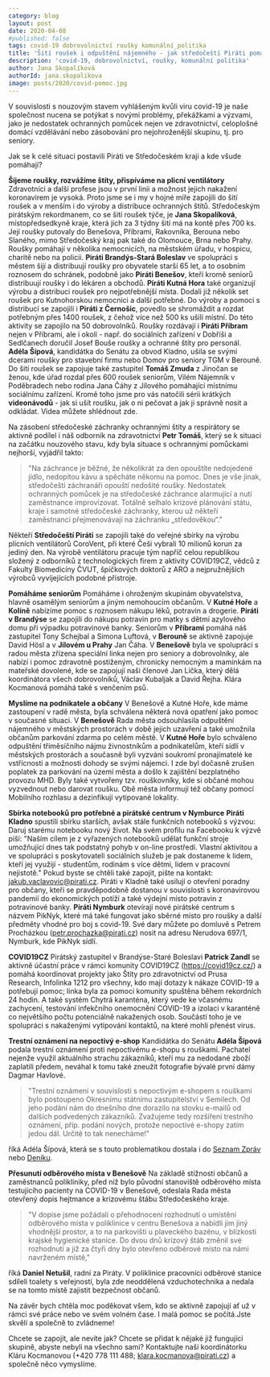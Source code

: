 ```yaml
---
category: blog
layout: post
date: 2020-04-08
#published: false
tags: covid-19 dobrovolnictví roušky komunální_politika
title: 'Šití roušek i odpuštění nájemného - jak středočeští Piráti pomáhají v době pandemie?'
description: 'covid-19, dobrovolnictví, roušky, komunální politika'
author: Jana Skopalíková
authorId: jana.skopalikova
image: posts/2020/covid-pomoc.jpg
---
```


V souvislosti s nouzovým stavem vyhlášeným kvůli viru covid-19 je naše společnost nucena se potýkat s novými problémy, překážkami a výzvami, jako je nedostatek ochranných pomůcek nejen ve zdravotnictví, celoplošné domácí vzdělávání nebo zásobování pro nejohroženější skupinu, tj. pro seniory.
 
Jak se k celé situaci postavili Piráti ve Středočeském kraji a kde všude pomáhají?
 
**Šijeme roušky, rozvážíme štíty, přispíváme na plicní ventilátory**
Zdravotníci a další profese jsou v první linii a možnost jejich nakažení koronavirem je vysoká. Proto jsme se i my v hojné míře zapojili do šití roušek a v menším i do výroby a distribuce ochranných štítů. Středočeským pirátským rekordmanem, co se šití roušek týče, je **Jana Skopalíková**, místopředsedkyně kraje, která jich za 3 týdny šití má na kontě přes 700 ks. Její roušky putovaly do Benešova, Příbrami, Rakovníka, Berouna nebo Slaného, mimo Středočeský kraj pak také do Olomouce, Brna nebo Prahy. Roušky pomáhají v několika nemocnicích, na městském úřadu, v hospicu, charitě nebo na policii. **Piráti Brandýs-Stará Boleslav** ve spolupráci s městem šijí a distribuují roušky pro obyvatele starší 65 let, a to osobním roznosem do schránek, podobně jako **Piráti Benešov**, kteří kromě seniorů distribuují roušky i do lékáren a obchodů. **Piráti Kutná Hora** také organizují výrobu a distribuci roušek pro nejpotřebnější místa. Dodali již několik set roušek pro Kutnohorskou nemocnici a další potřebné. Do výroby a pomoci s distribucí se zapojili i **Piráti z Černošic**, povedlo se shromáždit a rozdat potřebným přes 1400 roušek, z čehož více než 500 ks ušili místní. Do této aktivity se zapojilo na 50 dobrovolníků. Roušky rozdávají i **Piráti Příbram** nejen v Příbrami, ale i okolí - např. do sociálních zařízení v Dobříši a Sedlčanech doručil Josef Bouše roušky a ochranné štíty pro personál. **Adéla Šípová**, kandidátka do Senátu za obvod Kladno, ušila se svými dcerami roušky pro stavební firmu nebo Domov pro seniory TGM v Berouně. Do šití roušek se zapojuje také zastupitel **Tomáš Zmuda** z Jinočan se ženou, kde úřad rozdal přes 600 roušek seniorům, Vilém Nájemník v Poděbradech nebo rodina Jana Čáhy z Jílového pomáhající místnímu sociálnímu zařízení. Kromě toho jsme pro vás natočili sérii krátkých **videonávodů** - jak si ušít roušku, jak o ni pečovat a jak ji správně nosit a odkládat. Videa můžete shlédnout zde.

Na zásobení středočeské záchranky ochrannými štíty a respirátory se aktivně podílel i náš odborník na zdravotnictví **Petr Tomáš**, který se k situaci na začátku nouzového stavu, kdy byla situace s ochrannými pomůckami nejhorší, vyjádřil takto: 
> "Na záchrance je běžné, že několikrát za den opouštíte nedojedené jídlo, nedopitou kávu a spěcháte někomu na pomoc. Dnes je vše jinak, středočeští záchranáři opouští nedošité roušky. Nedostatek ochranných pomůcek je na středočeské záchrance alarmující a nutí zaměstnance improvizovat. Totálně selhalo krizové plánování státu, kraje i samotné středočeské záchranky, kterou už někteří zaměstnanci přejmenovávají na záchranku „středověkou“."

Někteří **Středočeští Piráti** se zapojili také do veřejné sbírky na výrobu plicních ventilátorů CoroVent, při které Češi vybrali 10 milionů korun za jediný den. Na výrobě ventilátoru pracuje tým napříč celou republikou složený z odborníků z technologických firem z aktivity COVID19CZ, vědců z Fakulty Biomedicíny ČVUT, špičkových doktorů z ARO a nejpružnějších výrobců vyvíjejících podobné přístroje.
 
**Pomáháme seniorům**
Pomáháme i ohroženým skupinám obyvatelstva, hlavně osamělým seniorům a jiným nemohoucím občanům. V **Kutné Hoře** a **Kolíně** nabízíme pomoc s roznosem nákupu léků, potravin a drogerie. **Piráti v Brandýse** se zapojili do nákupu potravin pro matky s dětmi azylového domu při výpadku potravinové banky. Seniorům v **Příbrami** pomáhá náš zastupitel Tony Schejbal a Simona Luftová, v **Berouně** se aktivně zapojuje David Hösl a v **Jílovém u Prahy** Jan Čáha. V **Benešově** byla ve spolupráci s radou města zřízena speciální linka nejen pro seniory a dobrovolníky, ale nabízí i pomoc zdravotně postiženým, chronicky nemocným a maminkám na mateřské dovolené, kde se zapojují naši členové Jan Lička, který dělá koordinátora všech dobrovolníků, Václav Kubaljak a David Řejha. Klára Kocmanová pomáhá také s venčením psů.

**Myslíme na podnikatele a občany**
V Benešově a Kutné Hoře, kde máme zastoupení v radě města, byla schválena některá nová opatření jako pomoc v současné situaci. V **Benešově** Rada města odsouhlasila odpuštění nájemného v městských prostorách v době jejich uzavření a také umožnila občanům parkování zdarma po celém městě. V **Kutné Hoře** bylo schváleno odpuštění tříměsíčního nájmu živnostníkům a podnikatelům, kteří sídlí v městských prostorách a současně byli vyzváni soukromí pronajímatelé ke vstřícnosti a možnosti dohody se svými nájemci. I zde byl dočasně zrušen poplatek za parkování na území města a došlo k zajištění bezplatného provozu MHD. Byly také vytvořeny tzv. rouškovníky, kde si občané mohou vyzvednout nebo darovat roušku. Obě města informují též občany pomocí Mobilního rozhlasu a dezinfikují vytipované lokality.

**Sbírka notebooků pro potřebné a pirátské centrum v Nymburce**
**Piráti Kladno** spustili sbírku starších, avšak stále funkčních notebooků s výzvou: Daruj starému notebooku nový život. Na svém profilu na Facebooku k výzvě píší: "Naším cílem je z vyřazených notebooků udělat funkční stroje umožňující dnes tak podstatný pohyb v on-line prostředí. Vlastní aktivitou a ve spolupráci s poskytovateli sociálních služeb je pak dostaneme k lidem, kteří jej využijí - studentům, rodinám s více dětmi, lidem v pracovní nejistotě." Pokud byste se chtěli také zapojit, pište na kontakt: jakub.vaclavovic@pirati.cz. Piráti v Kladně také usilují o otevření poradny pro občany, kteří se pravděpodobně dostanou v souvislosti s koronavirovou pandemií do ekonomických potíží a také výdejní místo potravin z potravinové banky.
**Piráti Nymburk** otevírají nové pirátské centrum s názvem PikNyk, které má také fungovat jako sběrné místo pro roušky a další předměty vhodné pro boj s covid-19. Své dary můžete po domluvě s Petrem Procházkou (petr.prochazka@pirati.cz) nosit na adresu Nerudova 697/1, Nymburk, kde PikNyk sídlí.

**COVID19CZ**
Pirátský zastupitel v Brandýse-Staré Boleslavi **Patrick Zandl** se aktivně účastní práce v rámci komunity COVID19CZ (https://covid19cz.cz/) a pomáhá koordinovat projekty jako Štíty pro zdravotnictví od Prusa Research, Infolinka 1212 pro všechny, kdo mají dotazy k nákaze COVID-19 a potřebují pomoc; linka byla za pomoci komunity spuštěna během rekordních 24 hodin. A také systém Chytrá karanténa, který vede ke včasnému zachycení, testování infekčního onemocnění COVID-19 a izolaci v karanténě co největšího počtu potenciálně nakažených osob. Součástí toho je ve spolupráci s nakaženými vytipování kontaktů, na které mohli přenést virus.

**Trestní oznámení na nepoctivý e-shop**
Kandidátka do Senátu **Adéla Šípová** podala trestní oznámení proti nepoctivému e-shopu s rouškami. Pachatel nejenže využil aktuálního strachu zákazníků, kteří mu za nedodané zboží zaplatili předem, neváhal k tomu také zneužít fotografie bývalé první dámy Dagmar Havlové. 
> "Trestní oznámení v souvislosti s nepoctivým e-shopem s rouškami bylo postoupeno Okresnímu státnímu zastupitelství v Semilech. Od jeho podání nám do dnešního dne dorazilo na stovku e-mailů od dalších podvedených zákazníků. Zvažujeme tedy rozšíření trestního oznámení, příp. podání nových, protože nepoctivé e-shopy zatím jedou dál. Určitě to tak nenecháme!" 

říká Adéla Šípová, která se s touto problematikou dostala i do [Seznam Zpráv](https://www.seznamzpravy.cz/clanek/e-shop-lakal-na-rychle-dodani-rousek-chlubil-se-navic-fotografii-havlove-95446?fbclid=IwAR2VsmqpsvJ3GAmih9exstw0Rn2iTTn8bmi31byc2cQKmjcrWFmXxFbDWQA) nebo [Deníku](https://www.denik.cz/z_domova/pirati-koronavirus-pandemie-rousky-20200325.html?fbclid=IwAR0clPQcS_QKobNeD0OAlYXqF5QRGpbtyiD7BsTrMK-RMSBOJOyrMostCho).

**Přesunutí odběrového místa v Benešově**
Na základě stížností občanů a zaměstnanců polikliniky, před níž bylo původní stanoviště odběrového místa testujícího pacienty na COVID-19 v Benešově, odeslala Rada města otevřený dopis hejtmance a krizovému štábu Středočeského kraje. 
> "V dopise jsme požádali o přehodnocení rozhodnutí o umístění odběrového místa v poliklinice v centru Benešova a nabídli jim jiný vhodnější prostor, a to na parkovišti u plaveckého bazénu, v blízkosti krajské hygienické stanice.  Do dvou dnů krizový štáb změnil své rozhodnutí a již za čtyři dny bylo otevřeno odběrové místo na námi navrženém místě,"

říká **Daniel Netušil**, radní za Piráty. V poliklinice pracovníci odběrové stanice sdíleli toalety s veřejností, byla zde neoddělená vzduchotechnika a nedala se na tomto místě zajistit bezpečnost občanů.
  
Na závěr bych chtěla moc poděkovat všem, kdo se aktivně zapojují ať už v rámci své práce nebo ve svém volném čase. I malá pomoc se počítá.Jste skvělí a společně to zvládneme!
 
Chcete se zapojit, ale nevíte jak? Chcete se přidat k nějaké již fungující skupině, abyste nebyli na všechno sami? Kontaktujte naši koordinátorku Kláru Kocmanovou (+420 778 111 488; klara.kocmanova@pirati.cz) a společně něco vymyslíme.
